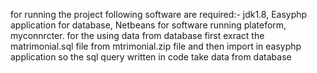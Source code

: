 for running the project following software are required:- jdk1.8, Easyphp application for database, Netbeans for software running plateform, myconnrcter. for the using data from database first exract the matrimonial.sql file from mtrimonial.zip file and then import in easyphp application so the sql query written in code take data from database
